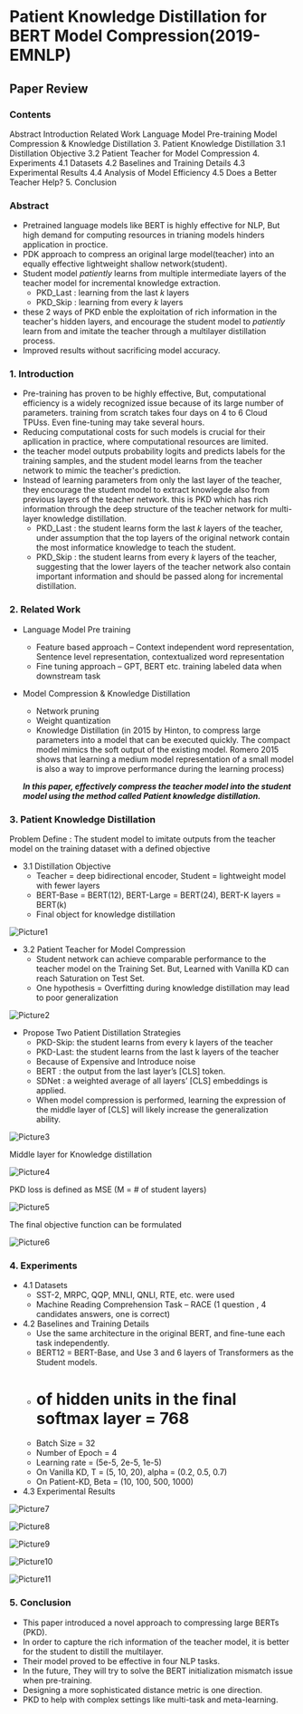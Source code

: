 # Patient Knowledge Distillation for BERT Model Compression(2019-EMNLP)
## Paper Review

### **Contents**

Abstract
Introduction
Related Work
Language Model Pre-training
Model Compression & Knowledge Distillation
3. Patient Knowledge Distillation
3.1 Distillation Objective
3.2 Patient Teacher for Model Compression
4. Experiments
4.1 Datasets
4.2 Baselines and Training Details
4.3 Experimental Results
4.4 Analysis of Model Efficiency
4.5 Does a Better Teacher Help?
5. Conclusion




### **Abstract**
 * Pretrained language models like BERT is highly effective for NLP, But high demand for computing resources in trianing models hinders application in proctice.
 * PDK approach to compress an original large model(teacher) into an equally effective lightweight shallow network(student).
 * Student model *patiently* learns from multiple intermediate layers of the teacher model for incremental knowledge extraction.
   - PKD_Last : learning from the last *k* layers
   - PKD_Skip : learning from every *k* layers
* these 2 ways of PKD enble the exploitation of rich information in the teacher's hidden layers, and encourage the student model to *patiently* learn from and imitate the teacher through a multilayer distillation process.
* Improved results without sacrificing model accuracy.

### **1. Introduction**
  *  Pre-training has proven to be highly effective, But, computational efficiency is a widely recognized issue because of its large number of parameters. training from scratch takes four days on 4 to 6 Cloud TPUss. Even fine-tuning may take several hours.
  * Reducing computational costs for such models is crucial for their apllication in practice, where computational resources are limited.
  * the teacher model outputs probability logits and predicts labels for the training samples, and the student model learns from the teacher network to mimic the teacher's prediction.
  * Instead of learning parameters from only the last layer of the teacher, they encourage the student model to extract knowlegde also from previous layers of the teacher network. this is PKD which has rich information through the deep structure of the teacher network for multi-layer knowledge distillation.
    - PKD_Last : the student learns form the last *k* layers of the teacher, under assumption that the top layers of the original network contain the most informatice knowledge to teach the student.
    - PKD_Skip : the student learns from every *k* layers of the teacher, suggesting that the lower layers of the teacher network also contain important information and should be passed along for incremental distillation.
    
### **2. Related Work**
   * Language Model Pre training
      - Feature based approach – Context independent word representation, Sentence level representation, contextualized word           representation
      - Fine tuning approach – GPT, BERT etc. training labeled data when downstream task 
   * Model Compression & Knowledge Distillation
      - Network pruning 
      - Weight quantization 
      - Knowledge Distillation (in 2015 by Hinton, to compress large parameters into a model that can be executed quickly. The compact model mimics the soft output of the existing model. Romero 2015 shows that learning a medium model representation of a small model is also a way to improve performance during the learning process)
      
      ***In this paper, effectively compress the teacher model into the student model using the method called Patient knowledge distillation.***
      
### **3. Patient Knowledge Distillation**
Problem Define : The student model to imitate outputs from the teacher model on the training dataset with a defined objective
   * 3.1 Distillation Objective
      - Teacher = deep bidirectional encoder, Student = lightweight model with fewer layers
      - BERT-Base = BERT(12), BERT-Large = BERT(24), BERT-K layers = BERT(k)
      - Final object for knowledge distillation 
      
![Picture1](https://user-images.githubusercontent.com/65929463/84465351-be4b0d80-acb1-11ea-9271-a5db165d8823.jpg)

   * 3.2 Patient Teacher for Model Compression
      - Student network can achieve comparable performance to the teacher model on the Training Set. But, Learned with Vanilla KD can reach Saturation on Test Set. 
      - One hypothesis = Overfitting during knowledge distillation may lead to poor generalization
      
![Picture2](https://user-images.githubusercontent.com/65929463/84465359-c1de9480-acb1-11ea-9ba1-727289fa70a4.jpg)

   - Propose Two Patient Distillation Strategies
       - PKD-Skip: the student learns from every k layers of the teacher
       - PKD-Last: the student learns from the last k layers of the teacher
      - Because of Expensive and Introduce noise
       - BERT : the output from the last layer’s [CLS] token.
       - SDNet : a weighted average of all layers’ [CLS] embeddings is applied.
      - When model compression is performed, learning the expression of the middle layer of [CLS] will likely increase the generalization ability.

![Picture3](https://user-images.githubusercontent.com/65929463/84465372-c86d0c00-acb1-11ea-9dda-1b7c3a14672b.jpg)

Middle layer for Knowledge distillation                                          

![Picture4](https://user-images.githubusercontent.com/65929463/84465374-ca36cf80-acb1-11ea-9696-3a68a9afc0e6.jpg)

PKD loss is defined as MSE (M = # of student layers)


![Picture5](https://user-images.githubusercontent.com/65929463/84465381-ce62ed00-acb1-11ea-8e14-689c35ef1fff.jpg)

The final objective function can be formulated

![Picture6](https://user-images.githubusercontent.com/65929463/84465385-d0c54700-acb1-11ea-9c96-44297b506a63.jpg)

### **4. Experiments**
   * 4.1 Datasets
      - SST-2, MRPC, QQP, MNLI, QNLI, RTE, etc. were used
      - Machine Reading Comprehension Task – RACE (1 question , 4 candidates answers, one is correct) 
   * 4.2 Baselines and Training Details
      - Use the same architecture in the original BERT, and fine-tune each task independently.
      - BERT12 = BERT-Base, and Use 3 and 6 layers of Transformers as the Student models. 
      - # of hidden units in the final softmax layer = 768
      - Batch Size = 32
      - Number of Epoch = 4 
      - Learning rate = (5e-5, 2e-5, 1e-5)
      - On Vanilla KD, T = (5, 10, 20), alpha = (0.2, 0.5, 0.7)
      - On Patient-KD, Beta = (10, 100, 500, 1000)
   * 4.3 Experimental Results

![Picture7](https://user-images.githubusercontent.com/65929463/84465390-d3c03780-acb1-11ea-87c9-dd8d3af36f5a.jpg)

![Picture8](https://user-images.githubusercontent.com/65929463/84465393-d589fb00-acb1-11ea-941d-e7129a009e39.jpg)

![Picture9](https://user-images.githubusercontent.com/65929463/84465397-d884eb80-acb1-11ea-8049-6a2ee8890cb9.jpg)

![Picture10](https://user-images.githubusercontent.com/65929463/84465404-da4eaf00-acb1-11ea-9833-542587054040.jpg)

![Picture11](https://user-images.githubusercontent.com/65929463/84465407-dd499f80-acb1-11ea-8b3c-720b73a82a44.jpg)

### **5. Conclusion** 
   * This paper introduced a novel approach to compressing large BERTs (PKD).
   * In order to capture the rich information of the teacher model, it is better for the student to distill the multilayer.
   * Their model proved to be effective in four NLP tasks.
   * In the future, They will try to solve the BERT initialization mismatch issue when pre-training.
   * Designing a more sophisticated distance metric is one direction.
   * PKD to help with complex settings like multi-task and meta-learning.

